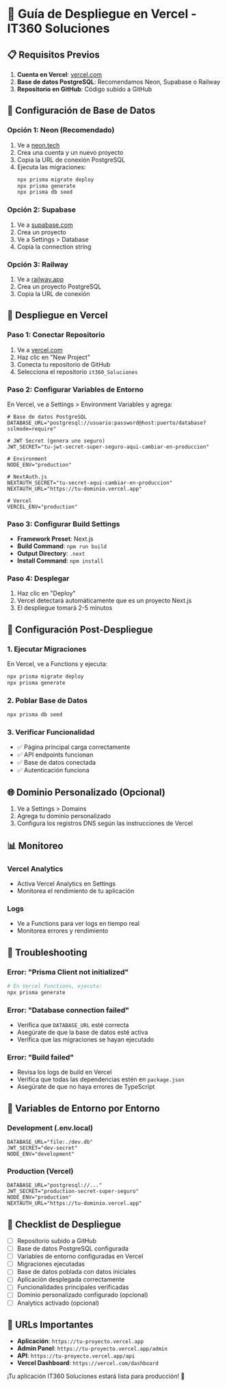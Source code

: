 # 🚀 Guía de Despliegue en Vercel - IT360 Soluciones

## 📋 Requisitos Previos

1. **Cuenta en Vercel**: [vercel.com](https://vercel.com)
2. **Base de datos PostgreSQL**: Recomendamos Neon, Supabase o Railway
3. **Repositorio en GitHub**: Código subido a GitHub

## 🔧 Configuración de Base de Datos

### Opción 1: Neon (Recomendado)
1. Ve a [neon.tech](https://neon.tech)
2. Crea una cuenta y un nuevo proyecto
3. Copia la URL de conexión PostgreSQL
4. Ejecuta las migraciones:
   ```bash
   npx prisma migrate deploy
   npx prisma generate
   npx prisma db seed
   ```

### Opción 2: Supabase
1. Ve a [supabase.com](https://supabase.com)
2. Crea un proyecto
3. Ve a Settings > Database
4. Copia la connection string

### Opción 3: Railway
1. Ve a [railway.app](https://railway.app)
2. Crea un proyecto PostgreSQL
3. Copia la URL de conexión

## 🚀 Despliegue en Vercel

### Paso 1: Conectar Repositorio
1. Ve a [vercel.com](https://vercel.com)
2. Haz clic en "New Project"
3. Conecta tu repositorio de GitHub
4. Selecciona el repositorio `it360_Soluciones`

### Paso 2: Configurar Variables de Entorno
En Vercel, ve a Settings > Environment Variables y agrega:

```env
# Base de datos PostgreSQL
DATABASE_URL="postgresql://usuario:password@host:puerto/database?sslmode=require"

# JWT Secret (genera uno seguro)
JWT_SECRET="tu-jwt-secret-super-seguro-aqui-cambiar-en-produccion"

# Environment
NODE_ENV="production"

# NextAuth.js
NEXTAUTH_SECRET="tu-secret-aqui-cambiar-en-produccion"
NEXTAUTH_URL="https://tu-dominio.vercel.app"

# Vercel
VERCEL_ENV="production"
```

### Paso 3: Configurar Build Settings
- **Framework Preset**: Next.js
- **Build Command**: `npm run build`
- **Output Directory**: `.next`
- **Install Command**: `npm install`

### Paso 4: Desplegar
1. Haz clic en "Deploy"
2. Vercel detectará automáticamente que es un proyecto Next.js
3. El despliegue tomará 2-5 minutos

## 🔄 Configuración Post-Despliegue

### 1. Ejecutar Migraciones
En Vercel, ve a Functions y ejecuta:
```bash
npx prisma migrate deploy
npx prisma generate
```

### 2. Poblar Base de Datos
```bash
npx prisma db seed
```

### 3. Verificar Funcionalidad
- ✅ Página principal carga correctamente
- ✅ API endpoints funcionan
- ✅ Base de datos conectada
- ✅ Autenticación funciona

## 🌐 Dominio Personalizado (Opcional)

1. Ve a Settings > Domains
2. Agrega tu dominio personalizado
3. Configura los registros DNS según las instrucciones de Vercel

## 📊 Monitoreo

### Vercel Analytics
- Activa Vercel Analytics en Settings
- Monitorea el rendimiento de tu aplicación

### Logs
- Ve a Functions para ver logs en tiempo real
- Monitorea errores y rendimiento

## 🔧 Troubleshooting

### Error: "Prisma Client not initialized"
```bash
# En Vercel Functions, ejecuta:
npx prisma generate
```

### Error: "Database connection failed"
- Verifica que `DATABASE_URL` esté correcta
- Asegúrate de que la base de datos esté activa
- Verifica que las migraciones se hayan ejecutado

### Error: "Build failed"
- Revisa los logs de build en Vercel
- Verifica que todas las dependencias estén en `package.json`
- Asegúrate de que no haya errores de TypeScript

## 📱 Variables de Entorno por Entorno

### Development (.env.local)
```env
DATABASE_URL="file:./dev.db"
JWT_SECRET="dev-secret"
NODE_ENV="development"
```

### Production (Vercel)
```env
DATABASE_URL="postgresql://..."
JWT_SECRET="production-secret-super-seguro"
NODE_ENV="production"
NEXTAUTH_URL="https://tu-dominio.vercel.app"
```

## 🎯 Checklist de Despliegue

- [ ] Repositorio subido a GitHub
- [ ] Base de datos PostgreSQL configurada
- [ ] Variables de entorno configuradas en Vercel
- [ ] Migraciones ejecutadas
- [ ] Base de datos poblada con datos iniciales
- [ ] Aplicación desplegada correctamente
- [ ] Funcionalidades principales verificadas
- [ ] Dominio personalizado configurado (opcional)
- [ ] Analytics activado (opcional)

## 🚀 URLs Importantes

- **Aplicación**: `https://tu-proyecto.vercel.app`
- **Admin Panel**: `https://tu-proyecto.vercel.app/admin`
- **API**: `https://tu-proyecto.vercel.app/api`
- **Vercel Dashboard**: `https://vercel.com/dashboard`

¡Tu aplicación IT360 Soluciones estará lista para producción! 🎉 